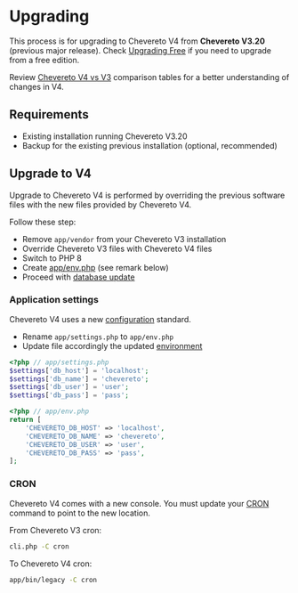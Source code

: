 # Upgrading

This process is for upgrading to Chevereto V4 from **Chevereto V3.20** (previous major release). Check [Upgrading Free](./from-free.md) if you need to upgrade from a free edition.

Review [Chevereto V4 vs V3](../../introduction/changelog/welcome-back.md#chevereto-v4-vs-v3) comparison tables for a better understanding of changes in V4.

## Requirements

* Existing installation running Chevereto V3.20
* Backup for the existing previous installation (optional, recommended)

## Upgrade to V4

Upgrade to Chevereto V4 is performed by overriding the previous software files with the new files provided by Chevereto V4.

Follow these step:

* Remove `app/vendor` from your Chevereto V3 installation
* Override Chevereto V3 files with Chevereto V4 files
* Switch to PHP 8
* Create [app/env.php](../configuration/configuring.md#using-appenvphp) (see remark below)
* Proceed with [database update](updating.md#database-update)

### Application settings

Chevereto V4 uses a new [configuration](../configuration/configuring.md) standard.

* Rename `app/settings.php` to `app/env.php`
* Update file accordingly the updated [environment](../configuration/environment.md)

```php
<?php // app/settings.php
$settings['db_host'] = 'localhost';
$settings['db_name'] = 'chevereto';
$settings['db_user'] = 'user';
$settings['db_pass'] = 'pass';
```

```php
<?php // app/env.php
return [
    'CHEVERETO_DB_HOST' => 'localhost',
    'CHEVERETO_DB_NAME' => 'chevereto',
    'CHEVERETO_DB_USER' => 'user',
    'CHEVERETO_DB_PASS' => 'pass',
];
```

### CRON

Chevereto V4 comes with a new console. You must update your [CRON](../stack/cron.md) command to point to the new location.

From Chevereto V3 cron:

```sh
cli.php -C cron
```

To Chevereto V4 cron:

```sh
app/bin/legacy -C cron
```
